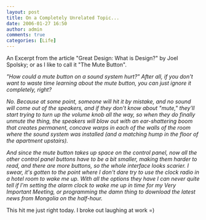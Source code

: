 ```yaml
---
layout: post
title: On a Completely Unrelated Topic...
date: 2006-01-27 16:50
author: admin
comments: true
categories: [Life]
---
```

An Excerpt from the article "<a>Great Design: What is Design?</a>" by Joel Spolsky; or as I like to call it "The Mute Button".

<i>"How could a mute button on a sound system hurt?" After all, if you don&apos;t want to waste time learning about the mute button, you can just ignore it completely, right?

No. Because at some point, someone will hit it by mistake, and no sound will come out of the speakers, and if they don&apos;t know about "mute," they&apos;ll start trying to turn up the volume knob all the way, so when they do finally unmute the thing, the speakers will blow out with an ear-shattering boom that creates permanent, concave warps in each of the walls of the room where the sound system was installed (and a matching hump in the floor of the apartment upstairs).

And since the mute button takes up space on the control panel, now all the other control panel buttons have to be a bit smaller, making them harder to read, and there are more buttons, so the whole interface looks scarier. I swear, it&apos;s gotten to the point where I don&apos;t dare try to use the clock radio in a hotel room to wake me up. With all the options they have I can never quite tell if I&apos;m setting the alarm clock to wake me up in time for my Very Important Meeting, or programming the damn thing to download the latest news from Mongolia on the half-hour.</i>

This hit me just right today.  I broke out laughing at work =)
